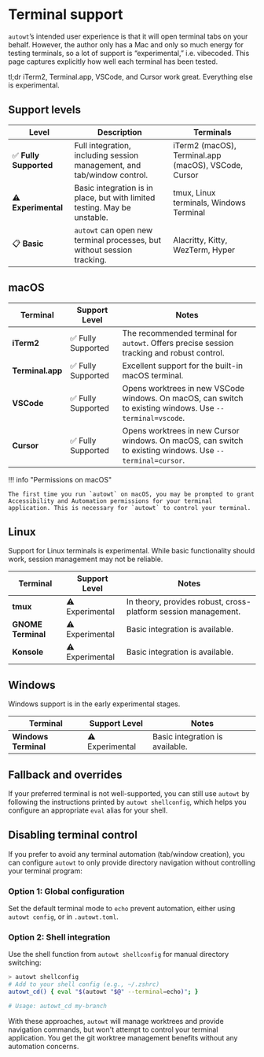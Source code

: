 # Terminal support

`autowt`’s intended user experience is that it will open terminal tabs on your behalf. However, the author only has a Mac and only so much energy for testing terminals, so a lot of support is “experimental,” i.e. vibecoded. This page captures explicitly how well each terminal has been tested.

tl;dr iTerm2, Terminal.app, VSCode, and Cursor work great. Everything else is experimental.

## Support levels

| Level | Description | Terminals |
| --- | --- | --- |
| ✅ **Fully Supported** | Full integration, including session management, and tab/window control. | iTerm2 (macOS), Terminal.app (macOS), VSCode, Cursor |
| ⚠️ **Experimental** | Basic integration is in place, but with limited testing. May be unstable. | tmux, Linux terminals, Windows Terminal |
| 📋 **Basic** | `autowt` can open new terminal processes, but without session tracking. | Alacritty, Kitty, WezTerm, Hyper |

## macOS

| Terminal | Support Level | Notes |
| --- | --- | --- |
| **iTerm2** | ✅ Fully Supported | The recommended terminal for `autowt`. Offers precise session tracking and robust control. |
| **Terminal.app** | ✅ Fully Supported | Excellent support for the built-in macOS terminal. |
| **VSCode** | ✅ Fully Supported | Opens worktrees in new VSCode windows. On macOS, can switch to existing windows. Use `--terminal=vscode`. |
| **Cursor** | ✅ Fully Supported | Opens worktrees in new Cursor windows. On macOS, can switch to existing windows. Use `--terminal=cursor`. |

!!! info "Permissions on macOS"

    The first time you run `autowt` on macOS, you may be prompted to grant Accessibility and Automation permissions for your terminal application. This is necessary for `autowt` to control your terminal.

## Linux

Support for Linux terminals is experimental. While basic functionality should work, session management may not be reliable.

| Terminal | Support Level | Notes |
| --- | --- | --- |
| **tmux** | ⚠️ Experimental | In theory, provides robust, cross-platform session management. |
| **GNOME Terminal** | ⚠️ Experimental | Basic integration is available. |
| **Konsole** | ⚠️ Experimental | Basic integration is available. |

## Windows

Windows support is in the early experimental stages.

| Terminal | Support Level | Notes |
| --- | --- | --- |
| **Windows Terminal** | ⚠️ Experimental | Basic integration is available. |

## Fallback and overrides

If your preferred terminal is not well-supported, you can still use `autowt` by following the instructions printed by `autowt shellconfig`, which helps you configure an appropriate `eval` alias for your shell.

## Disabling terminal control

If you prefer to avoid any terminal automation (tab/window creation), you can configure `autowt` to only provide directory navigation without controlling your terminal program:

### Option 1: Global configuration

Set the default terminal mode to `echo` prevent automation, either using `autowt config`, or in `.autowt.toml`.

### Option 2: Shell integration

Use the shell function from `autowt shellconfig` for manual directory switching:

```bash
> autowt shellconfig
# Add to your shell config (e.g., ~/.zshrc)
autowt_cd() { eval "$(autowt "$@" --terminal=echo)"; }

# Usage: autowt_cd my-branch
```

With these approaches, `autowt` will manage worktrees and provide navigation commands, but won't attempt to control your terminal application. You get the git worktree management benefits without any automation concerns.
